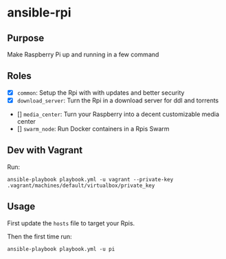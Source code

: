 # ansible-rpi

## Purpose

Make Raspberry Pi up and running in a few command

## Roles

- [X] `common`: Setup the Rpi with with updates and better security
- [X] `download_server`: Turn the Rpi in a download server for ddl and torrents
- [] `media_center`: Turn your Raspberry into a decent customizable media center
- [] `swarm_node`: Run Docker containers in a Rpis Swarm

## Dev with Vagrant

Run:

```
ansible-playbook playbook.yml -u vagrant --private-key .vagrant/machines/default/virtualbox/private_key
```

## Usage

First update the `hosts` file to target your Rpis.

Then the first time run:

```
ansible-playbook playbook.yml -u pi
```

